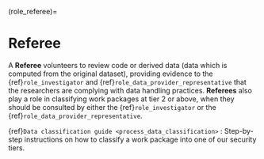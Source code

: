 (role_referee)=

# Referee

A **Referee** volunteers to review code or derived data (data which is computed from the original dataset), providing evidence to the {ref}`role_investigator` and {ref}`role_data_provider_representative` that the researchers are complying with data handling practices.
**Referees** also play a role in classifying work packages at tier 2 or above, when they should be consulted by either the {ref}`role_investigator` or the {ref}`role_data_provider_representative`.

{ref}`Data classification guide <process_data_classification>`
: Step-by-step instructions on how to classify a work package into one of our security tiers.
